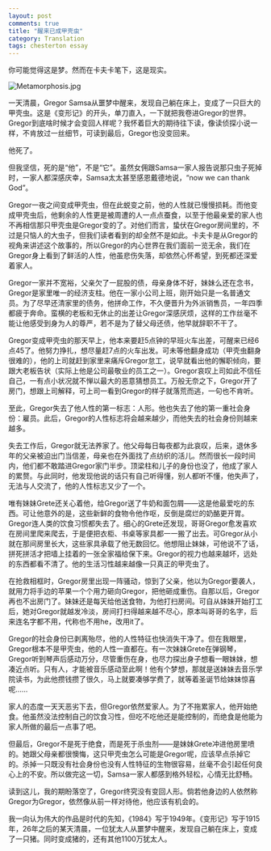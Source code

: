 ```yaml
---
layout: post
comments: true
title: "醒来已成甲壳虫"
category: Translation
tags: chesterton essay
---
```


你可能觉得这是梦。然而在卡夫卡笔下，这是现实。

![Metamorphosis.jpg](http://upload-images.jianshu.io/upload_images/19585-c35fec0c03cef1ed.jpg)

一天清晨，Gregor Samsa从噩梦中醒来，发现自己躺在床上，变成了一只巨大的甲壳虫。这是《变形记》的开头，单刀直入，一下就把我卷进Gregor的世界。Gregor到底啥时候才会变回人样呢？我怀着巨大的期待往下读，像读侦探小说一样，不肯放过一丝细节，可读到最后，Gregor也没变回来。

他死了。

但我坚信，死的是“他”，不是“它”。虽然女佣跟Samsa一家人报告说那只虫子死掉时，一家人都深感庆幸，Samsa太太甚至感恩戴德地说，“now we can thank God”。

Gregor一夜之间变成甲壳虫，但在此蜕变之前，他的人性就已慢慢损耗。而他变成甲壳虫后，他剩余的人性更是被周遭的人一点点蚕食，以至于他最亲爱的家人也不再相信那只甲壳虫是Gregor变的了。对他们而言，蛰伏在Gregor房间里的，不过是只恼人的大虫子，但我们读者看到的却全然不是如此。卡夫卡是从Gregor的视角来讲述这个故事的，所以Gregor的内心世界在我们面前一览无余，我们在Gregor身上看到了鲜活的人性，他虽悲伤失落，却依然心怀希望，到死都还深爱着家人。

Gregor一家并不宽裕，父亲欠了一屁股的债，母亲身体不好，妹妹么还在念书，Gregor是家里唯一的经济支柱。他在一家小公司上班，刚开始只是一名普通文员。为了尽早还清家里的债务，他拼命工作，不久便晋升为外派销售员，一年四季都疲于奔命。蛮横的老板和无休止的出差让Gregor深感厌烦，这样的工作丝毫不能让他感受到身为人的尊严，若不是为了替父母还债，他早就辞职不干了。

Gregor变成甲壳虫的那天早上，他本来要赶5点钟的早班火车出差，可醒来已经6点45了。他努力挣扎，想尽量赶7点的火车出发。可未等他翻身成功（甲壳虫翻身很难的），他的上司就赶到家里来痛斥Gregor怠工，说早就看出他的懈职倾向，要跟大老板告状（实际上他是公司最敬业的员工之一）。Gregor哀叹上司如此不信任自己，一有点小状况就不惮以最大的恶意猜想员工。万般无奈之下，Gregor开了房门，想跟上司解释，可上司一看到Gregor的样子就落荒而逃，一句也不肯听。

至此，Gregor失去了他人性的第一标志：人形。他也失去了他的第一重社会身份：雇员。此后，Gregor的人性标志将会越来越少，而他失去的社会身份则越来越多。

失去工作后，Gregor就无法养家了。他父母每日每夜都为此哀叹，后来，退休多年的父亲被迫出门当信差，母亲也在外面找了点纺织的活儿。然而很长一段时间内，他们都不敢踏进Gregor家门半步。顶梁柱和儿子的身份也没了，他成了家人的累赘。与此同时，他发现他说的话只有自己听得懂，别人都听不懂，他失声了，无法与人交流了，他的人性标志又少了一个。

唯有妹妹Grete还关心着他，给Gregor送了牛奶和面包屑——这是他最爱吃的东西。可让他意外的是，这些新鲜的食物令他作呕，反倒是腐烂的奶酪更开胃。Gregor连人类的饮食习惯都失去了。细心的Grete还发现，哥哥Gregor愈发喜欢在房间里爬来爬去，于是便把衣柜、书桌等家具都一一搬了出去。可Gregor从小就在那间房里长大，这些家具承载了他无数回忆。他想阻止妹妹，可他说不了话，拼死拼活才把墙上挂着的一张全家福给保下来。Gregor的视力也越来越坏，远处的东西都看不清了。他的生活习性越来越像一只真正的甲壳虫了。

在抢救相框时，Gregor房里出现一阵骚动，惊到了父亲，他以为Gregor要袭人，就用力将手边的苹果一个个用力砸向Gregor，把他砸成重伤。自那以后，Gregor再也不出房门了。妹妹还是每天给他送食物，为他打扫房间。可自从妹妹开始打工后，她对Gregor就越发冷淡，房间打扫得越来越不尽心，原本叫哥哥的名字，后来连名字都不用，代称也不用he，改用it了。

Gregor的社会身份已剥离殆尽，他的人性特征也快消失干净了。但在我眼里，Gregor根本不是甲壳虫，他的人性一直都在。有一次妹妹Grete在弹钢琴，Gregor听到琴声后感动万分，尽管重伤在身，也尽力探出身子想看一眼妹妹，想凑近点听。只有人，才能被音乐感动至此啊！他有个梦想，那就是送妹妹去音乐学院读书，为此他攒钱攒了很久，马上就要凑够学费了，就等着圣诞节给妹妹惊喜呢……

家人的态度一天天恶劣下去，但Gregor依然爱家人。为了不拖累家人，他开始绝食。他虽然没法控制自己的饮食习性，但吃不吃他还是能控制的，而绝食是他能为家人所做的最后一点事了吧。

但最后，Gregor不是死于绝食，而是死于杀虫剂——是妹妹Grete冲进他房里喷的。她跟父母亲都很懊悔，这只甲壳虫怎么可能是Gregor呢，应该早点杀掉它的。杀掉一只既没有社会身份也没有人性特征的生物很容易，丝毫不会引起任何良心上的不安。所以做完这一切，Samsa一家人都感到格外轻松，心情无比舒畅。

读到这儿，我的期盼落空了，Gregor终究没有变回人形。倘若他身边的人依然称Gregor为Gregor，依然像从前一样对待他，他应该有机会的。

我一向认为伟大的作品是时代的先知，《1984》写于1949年。《变形记》写于1915年，26年之后的某天清晨，一位犹太人从噩梦中醒来，发现自己躺在床上，变成了一只猪。同时变成猪的，还有其他1100万犹太人。









